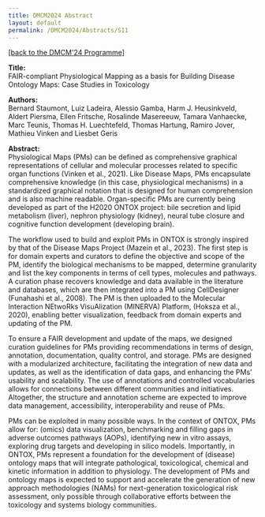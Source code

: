 ```yaml
---
title: DMCM2024 Abstract
layout: default
permalink: /DMCM2024/Abstracts/S11
---
```


[[back to the DMCM'24 Programme]](https://disease-maps.org/DMCM2024/programme/)

**Title:** \
FAIR-compliant Physiological Mapping as a basis for Building Disease Ontology Maps: Case Studies in Toxicology

**Authors:** \
Bernard Staumont, Luiz Ladeira, Alessio Gamba, Harm J. Heusinkveld, Aldert Piersma, Ellen Fritsche, Rosalinde Masereeuw, Tamara Vanhaecke, Marc Teunis, Thomas H. Luechtefeld, Thomas Hartung, Ramiro Jover, Mathieu Vinken and Liesbet Geris

**Abstract:** \
Physiological Maps (PMs) can be defined as comprehensive graphical representations of cellular and molecular processes related to specific organ functions (Vinken et al., 2021). Like Disease Maps, PMs encapsulate comprehensive knowledge (in this case, physiological mechanisms) in a standardized graphical notation that is designed for human comprehension and is also machine readable. Organ-specific PMs are currently being developed as part of the H2020 ONTOX project: bile secretion and lipid metabolism (liver), nephron physiology (kidney), neural tube closure and cognitive function development (developing brain).

The workflow used to build and exploit PMs in ONTOX is strongly inspired by that of the Disease Maps Project (Mazein et al., 2023). The first step is for domain experts and curators to define the objective and scope of the PM, identify the biological mechanisms to be mapped, determine granularity and list the key components in terms of cell types, molecules and pathways. A curation phase recovers knowledge and data available in the literature and databases, which are then integrated into a PM using CellDesigner (Funahashi et al., 2008). The PM is then uploaded to the Molecular Interaction NEtwoRks VisuAlization (MINERVA) Platform, (Hoksza et al., 2020), enabling better visualization, feedback from domain experts and updating of the PM.

To ensure a FAIR development and update of the maps, we designed curation guidelines for PMs providing recommendations in terms of design, annotation, documentation, quality control, and storage. PMs are designed with a modularized architecture, facilitating the integration of new data and updates, as well as the identification of data gaps, and enhancing the PMs’ usability and scalability. The use of annotations and controlled vocabularies allows for connections between different communities and initiatives. Altogether, the structure and annotation scheme are expected to improve data management, accessibility, interoperability and reuse of PMs.

PMs can be exploited in many possible ways. In the context of ONTOX, PMs allow for: (omics) data visualization, benchmarking and filling gaps in adverse outcomes pathways (AOPs), identifying new in vitro assays, exploring drug targets and developing in silico models. Importantly, in ONTOX, PMs represent a foundation for the development of (disease) ontology maps that will integrate pathological, toxicological, chemical and kinetic information in addition to physiology. The development of PMs and ontology maps is expected to support and accelerate the generation of new approach methodologies (NAMs) for next-generation toxicological risk assessment, only possible through collaborative efforts between the toxicology and systems biology communities.

